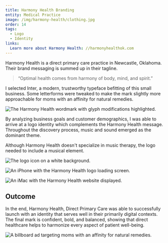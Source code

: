 ```yaml
---
title: Harmony Health Branding
entity: Medical Practice
image: /img/harmony-health/clothing.jpg
order: 14
tags:
  - Logo
  - Identity
links:
  Learn more about Harmony Health: //harmonyhealthok.com
---
```


Harmony Health is a direct primary care practice in Newcastle, Oklahoma. Their
brand messaging is summed up in their tagline.

> “Optimal health comes from harmony of body, mind, and spirit.”

I selected Inter, a modern, trustworthy typeface befitting of this small
business. Some letterforms were tweaked to make the mark slightly more
approachable for moms with an affinity for natural remedies.

![The Harmony Health wordmark with glyph modifications highlighted.](/img/harmony-health/wordmark.png)

By analyzing business goals and customer demographics, I was able to arrive at a
logo identity which complements the Harmony Health message. Throughout the
discovery process, music and sound emerged as the dominant theme.

Although Harmony Health doesn't specialize in music therapy, the logo needed to
include a musical element.

![The logo icon on a white background.](/img/harmony-health/icon.png)

![An iPhone with the Harmony Health logo loading screen.](/img/harmony-health/iphone.jpg)

![An iMac with the Harmony Health website displayed.](/img/harmony-health/website.jpg)

## Outcome

In the end, Harmony Health, Direct Primary Care was able to successfully launch
with an identity that serves well in their primarily digital contexts. The final
mark is confident, bold, and balanced, showing that direct healthcare helps to
harmonize every aspect of patient well-being.

![A billboard ad targeting moms with an affinity for natural remedies.](/img/harmony-health/billboard.jpg)
